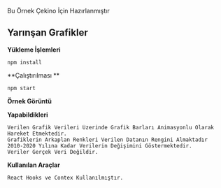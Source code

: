 Bu Örnek Çekino İçin Hazırlanmıştır

## Yarınşan Grafikler

**Yükleme İşlemleri**
~~~~
npm install
~~~~

**Çalıştırılması **
~~~~
npm start
~~~~

**Örnek Görüntü**




**Yapabildikleri**

~~~~
Verilen Grafik Verileri Üzerinde Grafik Barları Animasyonlu Olarak Hareket Etmektedir.
Grafiklerin Arkaplan Renkleri Verilen Datanın Rengini Almaktadır
2010-2020 Yılına Kadar Verilerin Değişimini Göstermektedir.
Veriler Gerçek Veri Değildir.
~~~~

**Kullanılan Araçlar**

~~~~
React Hooks ve Contex Kullanılmıştır.
~~~~

